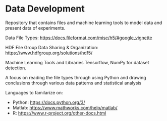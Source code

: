 # Data Development
Repository that contains files and machine learning tools to model data and present data of experiments. 

Data File Types: 
https://docs.fileformat.com/misc/h5/#google_vignette

HDF File Group Data Sharing & Organization: 
https://www.hdfgroup.org/solutions/hdf5/

Machine Learning Tools and Libraries 
Tensorflow, NumPy for dataset detection.

A focus on reading the file types through using Python and drawing conclusions through various data patterns and statistical analysis

Languages to familarize on: 

- Python: https://docs.python.org/3/
- Matlab: https://www.mathworks.com/help/matlab/
- R: https://www.r-project.org/other-docs.html
